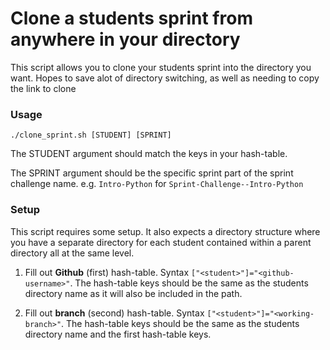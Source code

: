 # Clone a students sprint from anywhere in your directory

This script allows you to clone your students sprint into the directory you want. Hopes to save alot of directory switching, as well as needing to copy the link to clone

### Usage
```
./clone_sprint.sh [STUDENT] [SPRINT]
```

The STUDENT argument should match the keys in your hash-table. 

The SPRINT argument should be the specific sprint part of the sprint challenge name. e.g. ```Intro-Python``` for ```Sprint-Challenge--Intro-Python```

### Setup

This script requires some setup. It also expects a directory structure where you have a separate directory for each student contained within a parent directory all at the same level.

1. Fill out **Github** (first) hash-table. Syntax ```["<student>"]="<github-username>"```. 
The hash-table keys should be the same as the students directory name as it will also be included in the path.

2. Fill out **branch** (second) hash-table. Syntax ```["<student>"]="<working-branch>"```. The hash-table keys should be the same as the students directory name and the first hash-table keys.



